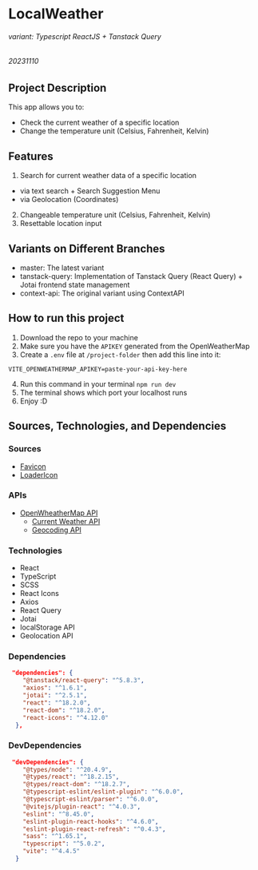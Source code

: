 # LocalWeather
###### variant: Typescript ReactJS + Tanstack Query
###### 20231110

## Project Description
This app allows you to:
- Check the current weather of a specific location
- Change the temperature unit (Celsius, Fahrenheit, Kelvin)
   
## Features
1. Search for current weather data of a specific location
  - via text search + Search Suggestion Menu
  - via Geolocation (Coordinates)
2. Changeable temperature unit (Celsius, Fahrenheit, Kelvin)
3. Resettable location input

## Variants on Different Branches
- master: The latest variant
- tanstack-query: Implementation of Tanstack Query (React Query) + Jotai frontend state management
- context-api: The original variant using ContextAPI

## How to run this project
1. Download the repo to your machine
2. Make sure you have the `APIKEY` generated from the OpenWeatherMap
3. Create a `.env` file at `/project-folder` then add this line into it:
```
VITE_OPENWEATHERMAP_APIKEY=paste-your-api-key-here
```
4. Run this command in your terminal `npm run dev`
5. The terminal shows which port your localhost runs
6. Enjoy :D


## Sources, Technologies, and Dependencies

### Sources
- [Favicon](https://www.svgrepo.com/svg/530233/weather)
- [LoaderIcon](https://gifer.com/en/ZZ5H)

### APIs
- [OpenWheatherMap API](https://openweathermap.org/)
  - [Current Weather API](https://openweathermap.org/current)
  - [Geocoding API](https://openweathermap.org/api/geocoding-api)

### Technologies
- React
- TypeScript
- SCSS
- React Icons
- Axios
- React Query
- Jotai
- localStorage API
- Geolocation API

### Dependencies
```json
 "dependencies": {
    "@tanstack/react-query": "^5.8.3",
    "axios": "^1.6.1",
    "jotai": "^2.5.1",
    "react": "^18.2.0",
    "react-dom": "^18.2.0",
    "react-icons": "^4.12.0"
  },
```

### DevDependencies
```json
 "devDependencies": {
    "@types/node": "^20.4.9",
    "@types/react": "^18.2.15",
    "@types/react-dom": "^18.2.7",
    "@typescript-eslint/eslint-plugin": "^6.0.0",
    "@typescript-eslint/parser": "^6.0.0",
    "@vitejs/plugin-react": "^4.0.3",
    "eslint": "^8.45.0",
    "eslint-plugin-react-hooks": "^4.6.0",
    "eslint-plugin-react-refresh": "^0.4.3",
    "sass": "^1.65.1",
    "typescript": "^5.0.2",
    "vite": "^4.4.5"
  }
```
